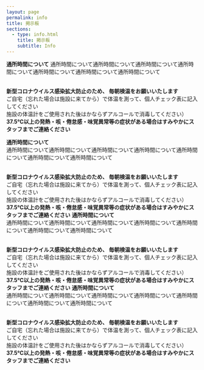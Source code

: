 ```yaml
---
layout: page
permalink: info
title: 掲示板
sections:
  - type: info.html
    title: 掲示板
    subtitle: Info
---
```

**通所時間について**
通所時間について通所時間について通所時間について通所時間について通所時間について通所時間について通所時間について<br><br>

**新型コロナウイルス感染拡大防止のため、 毎朝検温をお願いいたします**<br>
ご自宅（忘れた場合は施設に来てから）で体温を測って、個人チェック表に記入してください<br>
施設の体温計をご使用された後はかならずアルコールで消毒してください）<br>
**37.5℃以上の発熱・咳・倦怠感・味覚異常等の症状がある場合はすみやかにスタッフまでご連絡ください**

**通所時間について**<br>
通所時間について通所時間について通所時間について通所時間について通所時間について通所時間について通所時間について<br><br>

**新型コロナウイルス感染拡大防止のため、 毎朝検温をお願いいたします**<br>
ご自宅（忘れた場合は施設に来てから）で体温を測って、個人チェック表に記入してください<br>
施設の体温計をご使用された後はかならずアルコールで消毒してください）<br>
**37.5℃以上の発熱・咳・倦怠感・味覚異常等の症状がある場合はすみやかにスタッフまでご連絡ください**
**通所時間について**<br>
通所時間について通所時間について通所時間について通所時間について通所時間について通所時間について通所時間について<br><br>

**新型コロナウイルス感染拡大防止のため、 毎朝検温をお願いいたします**<br>
ご自宅（忘れた場合は施設に来てから）で体温を測って、個人チェック表に記入してください<br>
施設の体温計をご使用された後はかならずアルコールで消毒してください）<br>
**37.5℃以上の発熱・咳・倦怠感・味覚異常等の症状がある場合はすみやかにスタッフまでご連絡ください**
**通所時間について**<br>
通所時間について通所時間について通所時間について通所時間について通所時間について通所時間について通所時間について<br><br>

**新型コロナウイルス感染拡大防止のため、 毎朝検温をお願いいたします**<br>
ご自宅（忘れた場合は施設に来てから）で体温を測って、個人チェック表に記入してください<br>
施設の体温計をご使用された後はかならずアルコールで消毒してください）<br>
**37.5℃以上の発熱・咳・倦怠感・味覚異常等の症状がある場合はすみやかにスタッフまでご連絡ください**
